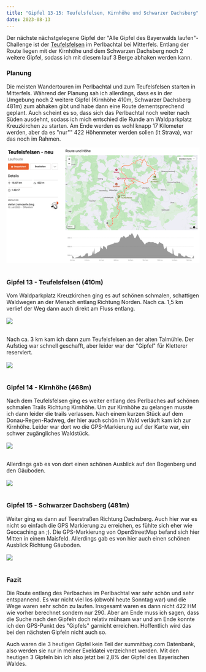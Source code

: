 ```yaml
---
title: "Gipfel 13-15: Teufelsfelsen, Kirnhöhe und Schwarzer Dachsberg"
date: 2023-08-13
---
```


Der nächste nächstgelegene Gipfel der "Alle Gipfel des Bayerwalds laufen"-Challenge ist der [Teufelsfelsen](<https://de.wikipedia.org/wiki/Teufelsfelsen_(Mitterfels)>) im Perlbachtal bei Mitterfels. Entlang der Route liegen mit der Kirnhöhe und dem Schwarzen Dachsberg noch 2 weitere Gipfel, sodass ich mit diesem lauf 3 Berge abhaken werden kann.

### Planung

Die meisten Wandertouren im Perlbachtal und zum Teufelsfelsen starten in Mitterfels. Während der Planung sah ich allerdings, dass es in der Umgebung noch 2 weitere Gipfel (Kirnhöhe 410m, Schwarzer Dachsberg 481m) zum abhaken gibt und habe dann eine Route dementsprechend geplant. Auch scheint es so, dass sich das Perlbachtal noch weiter nach Süden ausdehnt, sodass ich mich entschied die Runde am Waldparkplatz Kreuzkirchen zu starten. Am Ende werden es wohl knapp 17 Kilometer werden, aber da es "nur"" 422 Höhenmeter werden sollen (lt Strava), war das noch im Rahmen.

[<img src='/assets/images/2023/Teufelsfelsen_Route.png' class='w-4/5' align='center'/>](/assets/images/2023/https://www.strava.com/routes/3113587191123046456)<br><br>

### Gipfel 13 - Teufelsfelsen (410m)

Vom Waldparkplatz Kreuzkirchen ging es auf schönen schmalen, schattigen Waldwegen an der Menach entlang Richtung Norden. Nach ca. 1,5 km verlief der Weg dann auch direkt am Fluss entlang.

[<img src='/assets/images/2023/Trail_Perlbachtal.jpg' class='w-3/5' align='center'/>](/assets/images/2023/Trail_Perlbachtal.jpg)<br><br>

Nach ca. 3 km kam ich dann zum Teufelsfelsen an der alten Talmühle. Der Aufstieg war schnell geschafft, aber leider war der "Gipfel" für Kletterer reserviert.

[<img src='/assets/images/2023/Teufelsfelsen.jpg' class='w-3/5' align='center'/>](/assets/images/2023/Teufelsfelsen.jpg)<br><br>

### Gipfel 14 - Kirnhöhe (468m)

Nach dem Teufelsfelsen ging es weiter entlang des Perlbaches auf schönen schmalen Trails Richtung Kirnhöhe. Um zur Kirnhöhe zu gelangen musste ich dann leider die trails verlassen. Nach einem kurzen Stück auf dem Donau-Regen-Radweg, der hier auch schön im Wald verläuft kam ich zur Kirnhöhe. Leider war dort wo die GPS-Markierung auf der Karte war, ein schwer zugängliches Waldstück.

[<img src='/assets/images/2023/Kirnhöhe.jpg' class='w-4/5' align='center'/>](/assets/images/2023/Kirnhöhe.jpg)<br><br>

Allerdings gab es von dort einen schönen Ausblick auf den Bogenberg und den Gäuboden.

[<img src='/assets/images/2023/Aussicht_Kirnhöhe.jpg' class='w-4/5' align='center'/>](/assets/images/2023/Aussicht_Kirnhöhe.jpg)<br><br>

### Gipfel 15 - Schwarzer Dachsberg (481m)

Weiter ging es dann auf Teerstraßen Richtung Dachsberg. Auch hier war es nicht so einfach die GPS Markierung zu erreichen, es fühlte sich eher wie Geocaching an ;). Die GPS-Markierung von OpenStreetMap befand sich hier Mitten in einem Maisfeld. Allerdings gab es von hier auch einen schönen Ausblick Richtung Gäuboden.

[<img src='/assets/images/2023/Aussicht_Dachsberg.jpg' class='w-4/5' align='center'/>](/assets/images/2023/Aussicht_Dachsberg.jpg)<br><br>

### Fazit

Die Route entlang des Perlbaches im Perlbachtal war sehr schön und sehr entspannend. Es war nicht viel los (obwohl heute Sonntag war) und die Wege waren sehr schön zu laufen. Insgesamt waren es dann nicht 422 HM wie vorher berechnet sondern nur 290. Aber am Ende muss ich sagen, dass die Suche nach den Gipfeln doch relativ mühsam war und am Ende konnte ich den GPS-Punkt des "Gipfels" garnicht erreichen. Hoffentlich wird das bei den nächsten Gipfeln nicht auch so.

Auch waren die 3 heutigen Gipfel kein Teil der summitbag.com Datenbank, also werden sie nur in meiner Exeldatei verzeichnet werden. Mit den heutigen 3 Gipfeln bin ich also jetzt bei 2,8% der Gipfel des Bayerischen Waldes.
